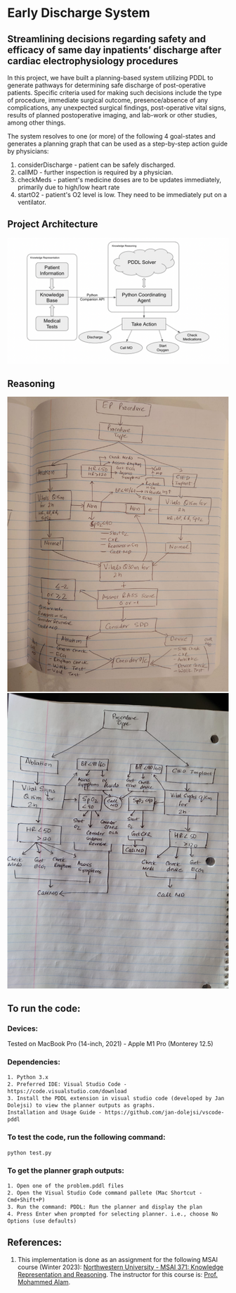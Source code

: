 # Early Discharge System
## Streamlining decisions regarding safety and efficacy of same day inpatients’ discharge after cardiac electrophysiology procedures

In this project, we have built a planning-based system utilizing PDDL to generate pathways for determining safe discharge of post-operative patients. Specific criteria used for making such decisions include the type of procedure, immediate surgical outcome, presence/absence of any complications, any unexpected surgical findings, post-operative vital signs, results of planned postoperative imaging, and lab-work or other studies, among other things.

The system resolves to one (or more) of the following 4 goal-states and generates a planning graph that can be used as a step-by-step action guide by physicians:
1. considerDischarge - patient can be safely discharged.
2. callMD - further inspection is required by a physician.
3. checkMeds - patient's medicine doses are to be updates immediately, primarily due to high/low heart rate
4. startO2 - patient's O2 level is low. They need to be immediately put on a ventilator. 

## Project Architecture
![Architecture](https://github.com/Shaashwat05/early_discharge_system/blob/main/images/project_architecture.png?raw=true)

## Reasoning
![Reasoning_Graph_1](https://github.com/Shaashwat05/early_discharge_system/blob/main/images/reasoning_1.png?raw=true)
![Reasoning_Graph_2](https://github.com/Shaashwat05/early_discharge_system/blob/main/images/reasoning_2.png?raw=true)

## To run the code:

### Devices:

Tested on MacBook Pro (14-inch, 2021) - Apple M1 Pro (Monterey 12.5)


### Dependencies:
```
1. Python 3.x
2. Preferred IDE: Visual Studio Code -  https://code.visualstudio.com/download
3. Install the PDDL extension in visual studio code (developed by Jan Dolejsi) to view the planner outputs as graphs.
Installation and Usage Guide - https://github.com/jan-dolejsi/vscode-pddl
```


### To test the code, run the following command:

```
python test.py
```

### To get the planner graph outputs:

```
1. Open one of the problem.pddl files
2. Open the Visual Studio Code command pallete (Mac Shortcut - Cmd+Shift+P)
3. Run the command: PDDL: Run the planner and display the plan
4. Press Enter when prompted for selecting planner. i.e., choose No Options (use defaults)
```




## References:
1. This implementation is done as an assignment for the following MSAI course (Winter 2023): [Northwestern University - MSAI 371: Knowledge Representation and Reasoning](https://www.mccormick.northwestern.edu/artificial-intelligence/curriculum/descriptions/msai-371.html). The instructor for this course is: [Prof. Mohammed Alam](https://www.mccormick.northwestern.edu/research-faculty/directory/profiles/alam-mohammed.html).
